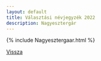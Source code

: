```yaml
---
layout: default
title: Választási névjegyzék 2022
description: Nagyesztergár
---
```


{% include Nagyesztergaar.html %}

[Vissza](./)